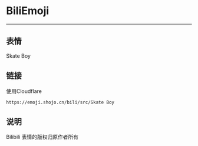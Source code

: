 # BiliEmoji
---
## 表情
Skate Boy
## 链接
使用Cloudflare
```
https://emoji.shojo.cn/bili/src/Skate Boy
```
## 说明
Bilibili 表情的版权归原作者所有
